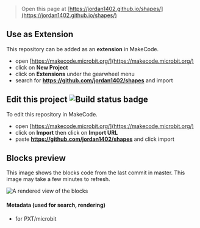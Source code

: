 
> Open this page at [https://jordan1402.github.io/shapes/](https://jordan1402.github.io/shapes/)

## Use as Extension

This repository can be added as an **extension** in MakeCode.

* open [https://makecode.microbit.org/](https://makecode.microbit.org/)
* click on **New Project**
* click on **Extensions** under the gearwheel menu
* search for **https://github.com/jordan1402/shapes** and import

## Edit this project ![Build status badge](https://github.com/jordan1402/shapes/workflows/MakeCode/badge.svg)

To edit this repository in MakeCode.

* open [https://makecode.microbit.org/](https://makecode.microbit.org/)
* click on **Import** then click on **Import URL**
* paste **https://github.com/jordan1402/shapes** and click import

## Blocks preview

This image shows the blocks code from the last commit in master.
This image may take a few minutes to refresh.

![A rendered view of the blocks](https://github.com/jordan1402/shapes/raw/master/.github/makecode/blocks.png)

#### Metadata (used for search, rendering)

* for PXT/microbit
<script src="https://makecode.com/gh-pages-embed.js"></script><script>makeCodeRender("{{ site.makecode.home_url }}", "{{ site.github.owner_name }}/{{ site.github.repository_name }}");</script>
